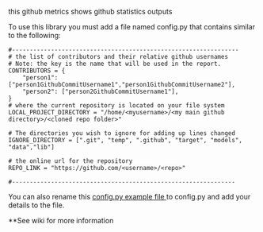 this github metrics shows github statistics outputs



To use this library you must add a file named config.py that contains similar to the following:
```
#----------------------------------------------------------------
# the list of contributors and their relative github usernames
# Note: the key is the name that will be used in the report.
CONTRIBUTORS = {
    "person1": ["person1GithubCommitUsername1","person1GithubCommitUsername2"],
    "person2": ["person2GithubCommitUsername1"],
}
# where the current repository is located on your file system
LOCAL_PROJECT_DIRECTORY = "/home/<myusername>/<my main github directory>/<cloned repo folder>"

# The directories you wish to ignore for adding up lines changed
IGNORE_DIRECTORY = [".git", "temp", ".github", "target", "models", "data","lib"]

# the online url for the repository
REPO_LINK = "https://github.com/<username>/<repo>"

#---------------------------------------------------------------
```

You can also rename this [config.py example file ](config.py.example) to config.py and add your details to the file.

**See wiki for more information
